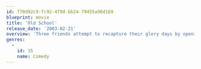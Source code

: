 ```yaml
---
id: f70d92c9-fc92-479d-bb24-79455a90d169
blueprint: movie
title: 'Old School'
release_date: '2003-02-21'
overview: 'Three friends attempt to recapture their glory days by opening up a fraternity near their alma mater.'
genres:
  -
    id: 35
    name: Comedy
---
```

